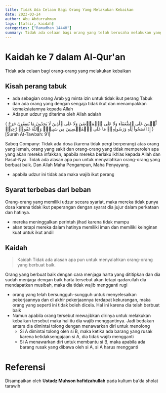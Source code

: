 ```yaml
---
title: Tidak Ada Celaan Bagi Orang Yang Melakukan Kebaikan
date: 2023-03-24
author: Abu Abdurrahman 
tags: [tafsir, kaidah]
categories: ["Ramadhan 1444H"]
summary: Tidak ada celaan bagi orang yang telah berusaha melakukan yang terbaik kemudian hasilnya tidak sesuai dengan yang diinginkan.
---
```


# Kaidah ke 7 dalam Al-Qur'an

Tidak ada celaan bagi orang-orang yang melakukan kebaikan 

## Kisah perang tabuk

- ada sebagian orang Arab yg minta izin untuk tidak ikut perang Tabuk
- dan ada orang yang dengan sengaja tidak ikut dan menampakkan kemaksiatannya kepada Allah
- Adapun udzur yg diterima oleh Allah adalah

{ لَّيۡسَ عَلَى ٱلضُّعَفَآءِ وَلَا عَلَى ٱلۡمَرۡضَىٰ وَلَا عَلَى ٱلَّذِينَ لَا يَجِدُونَ مَا يُنفِقُونَ حَرَجٌ إِذَا نَصَحُواْ لِلَّهِ وَرَسُولِهِۦۚ مَا عَلَى ٱلۡمُحۡسِنِينَ مِن سَبِيلٖۚ وَٱللَّهُ غَفُورٞ رَّحِيمٞ }
[Surah At-Tawbah: 91]

Sabeq Company:
Tidak ada dosa (karena tidak pergi berperang) atas orang yang lemah, orang yang sakit dan orang-orang yang tidak memperoleh apa yang akan mereka infakkan, apabila mereka berlaku ikhlas kepada Allah dan Rasul-Nya. Tidak ada alasan apa pun untuk menyalahkan orang-orang yang berbuat baik. Dan Allah Maha Pengampun, Maha Penyayang.

- apabila udzur ini tidak ada maka wajib ikut perang

## Syarat terbebas dari beban

Orang-orang yang memiliki udzur secara syariat, maka mereka tidak punya dosa karena tidak ikut peperangan dengan syarat dia jujur dalam perkataan dan hatinya.

- mereka meninggalkan perintah jihad karena tidak mampu
- akan tetapi mereka dalam hatinya memiliki iman dan memiliki keinginan kuat untuk ikut andil

## Kaidah 

> Kaidah Tidak ada alasan apa pun untuk menyalahkan orang-orang yang berbuat baik.

Orang yang berbuat baik dengan cara menjaga harta yang dititipkan dan dia sudah menjaga dengan baik harta tersebut akan tetapi qadarullah dia mendapatkan musibah, maka dia tidak wajib mengganti rugi

- orang yang telah bersungguh-sungguh untuk menyelesaikan pekerjaannya dan di akhir pekerjaannya terdapat kekurangan, maka orang yang seperti ini tidak boleh dicela. Hal ini karena dia telah berbuat baik
- Namun apabila orang tersebut mewajibkan dirinya untuk melakukan kebaikan tersebut maka hal itu dia wajib menggantinya. Jadi bedakan antara dia dimintai tolong dengan menawarkan diri untuk menolong
  - Si A dimintai tolong oleh si B, maka ketika ada barang yang rusak karena ketidaksengajaan si A, dia tidak wajib mengganti
  - Si A menawarkan diri untuk membantu si B, maka apabila ada barang rusak yang dibawa oleh si A, si A harus mengganti

# Referensi

Disampaikan oleh **Ustadz Muhson hafidzahullah** pada kultum ba'da sholat tarawih